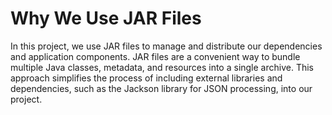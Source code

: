 # Why We Use JAR Files

In this project, we use JAR files to manage and distribute our dependencies and application components. JAR files are a convenient way to bundle multiple Java classes, metadata, and resources into a single archive. This approach simplifies the process of including external libraries and dependencies, such as the Jackson library for JSON processing, into our project.
